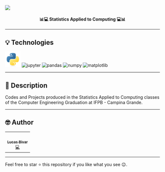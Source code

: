  <img align="center" src="https://i.imgur.com/vbJuBwg.gif">
 <h4 align="center">📊💻 Statistics Applied to Computing 💻📊</h4>

<hr>

## 💡 Technologies
  <p align="left">
    <img src="https://raw.githubusercontent.com/devicons/devicon/9c6bfdb9783cdfe1018666ed76adcfd3eab6fad6/icons/python/python-original.svg" alt="python" width="50" height="50"/>
    <img src="https://upload.wikimedia.org/wikipedia/commons/thumb/3/38/Jupyter_logo.svg/1200px-Jupyter_logo.svg.png" alt="jupyter" width="43" height="50"/>
    <img src="https://pandas.pydata.org/static/img/pandas_secondary.svg" alt="pandas" width="70" height="60"/>
    <img src="https://techscript24.com/wp-content/uploads/2020/10/86498201-a8bd8680-bd39-11ea-9d08-66b610a8dc01.png" alt="numpy" width="60" height="60"/>
 <img src="https://upload.wikimedia.org/wikipedia/commons/thumb/0/01/Created_with_Matplotlib-logo.svg/1024px-Created_with_Matplotlib-logo.svg.png" alt="matplotlib" width="60" height="60"/>
  </p>

<hr> 

## 📝 Description

Codes and Projects produced in the Statistics Applied to Computing classes of the Computer Engineering Graduation at IFPB - Campina Grande.

<hr>
 
## 🤓 Author 
<table>
  <tr>
    <td align="center"><a href="https://github.com/lucasbivar"><img src="https://avatars0.githubusercontent.com/u/60802661?s=460&u=f0cdbe837dc717c91999b2255973fe9584a1d352&v=4" width="100px;" alt=""/><br /><sub><b>Lucas Bivar</b></sub></a><br /><a href="https://github.com/lucasbivar" title="Code">💻</a></td>
  <tr>
</table>

---

Feel free to star ⭐ this repository if you like what you see 😉.
